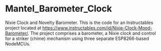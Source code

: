 # Mantel_Barometer_Clock
Nixie Clock and Novelty Barometer.
This is the code for an Instructables project located at https://www.instructables.com/id/Nixie-Clock-Mood-Barometer/.
The project comprises a barometer, a Nixie clock and control for a striker (chime) mechanism using three separate 
ESP8266-based NodeMCUs.
